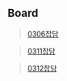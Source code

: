 ## Board

> [0306잡담](2020-03-06-board.md)

> [0311잡담](2020-03-11-board.md)

> [0312잡담](2020-03-12-board.md)
